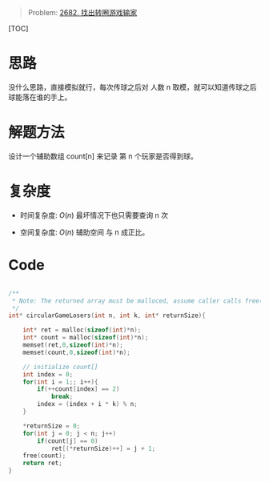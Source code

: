 > Problem: [2682. 找出转圈游戏输家](https://leetcode.cn/problems/find-the-losers-of-the-circular-game/description/)

[TOC]

# 思路
没什么思路，直接模拟就行，每次传球之后对 人数 n 取模，就可以知道传球之后球能落在谁的手上。

# 解题方法
设计一个辅助数组 count[n] 来记录 第 n 个玩家是否得到球。

# 复杂度
- 时间复杂度: 
$O(n)$
最坏情况下也只需要查询 n 次

- 空间复杂度: 
$O(n)$
辅助空间 与 n 成正比。

# Code
```C []

/**
 * Note: The returned array must be malloced, assume caller calls free().
 */
int* circularGameLosers(int n, int k, int* returnSize){

    int* ret = malloc(sizeof(int)*n);
    int* count = malloc(sizeof(int)*n);
    memset(ret,0,sizeof(int)*n);
    memset(count,0,sizeof(int)*n);

    // initialize count[]
    int index = 0;
    for(int i = 1;; i++){
        if(++count[index] == 2)
            break;
        index = (index + i * k) % n;
    }

    *returnSize = 0;
    for(int j = 0; j < n; j++)
        if(count[j] == 0)
            ret[(*returnSize)++] = j + 1;
    free(count);
    return ret;
}
```
